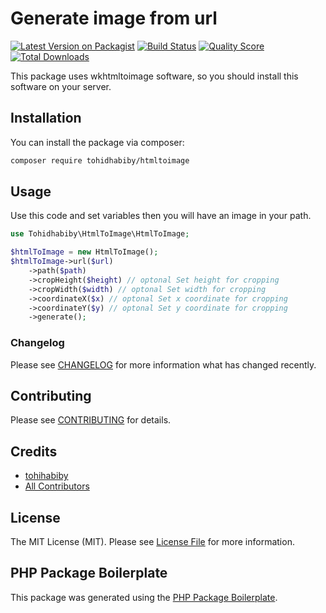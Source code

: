 # Generate image from url

[![Latest Version on Packagist](https://img.shields.io/packagist/v/tohidhabiby/htmltoimage.svg?style=flat-square)](https://packagist.org/packages/tohidhabiby/htmltoimage)
[![Build Status](https://img.shields.io/travis/tohidhabiby/htmltoimage/master.svg?style=flat-square)](https://travis-ci.org/tohidhabiby/htmltoimage)
[![Quality Score](https://img.shields.io/scrutinizer/g/tohidhabiby/htmltoimage.svg?style=flat-square)](https://scrutinizer-ci.com/g/tohidhabiby/htmltoimage)
[![Total Downloads](https://img.shields.io/packagist/dt/tohidhabiby/htmltoimage.svg?style=flat-square)](https://packagist.org/packages/tohidhabiby/htmltoimage)

This package uses wkhtmltoimage software, so you should install this software on your server.

## Installation

You can install the package via composer:

```bash
composer require tohidhabiby/htmltoimage
```

## Usage
Use this code and set variables then you will have an image in your path.

``` php
use Tohidhabiby\HtmlToImage\HtmlToImage;

$htmlToImage = new HtmlToImage();
$htmlToImage->url($url)
    ->path($path)
    ->cropHeight($height) // optonal Set height for cropping
    ->cropWidth($width) // optonal Set width for cropping
    ->coordinateX($x) // optonal Set x coordinate for cropping
    ->coordinateY($y) // optonal Set y coordinate for cropping
    ->generate();
```

### Changelog

Please see [CHANGELOG](CHANGELOG.md) for more information what has changed recently.

## Contributing

Please see [CONTRIBUTING](CONTRIBUTING.md) for details.

## Credits

- [tohihabiby](https://github.com/tohidhabiby)
- [All Contributors](../../contributors)

## License

The MIT License (MIT). Please see [License File](LICENSE.md) for more information.

## PHP Package Boilerplate

This package was generated using the [PHP Package Boilerplate](https://laravelpackageboilerplate.com).
